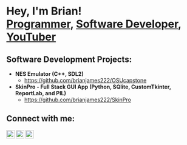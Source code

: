 <h1>Hey, I'm Brian! <br/><a href="https://github.com/brianjames222">Programmer</a>, <a href="https://www.linkedin.com/in/brianallenjames/">Software Developer</a>, <a href="https://www.youtube.com/c/brianallenjames">YouTuber</a></h1>

<h2>Software Development Projects:</h2>

- <b>NES Emulator (C++, SDL2)</b>
  - https://github.com/brianjames222/OSUcapstone
- <b>SkinPro - Full Stack GUI App (Python, SQlite, CustomTkinter, ReportLab, and PIL)</b>
  - https://github.com/brianjames222/SkinPro

<h2>Connect with me:</h2>

[<img align="left" alt="JoshMadakor | YouTube" width="22px" src="https://cdn.jsdelivr.net/npm/simple-icons@v3/icons/youtube.svg" />][youtube]
[<img align="left" alt="JoshMadakor | LinkedIn" width="22px" src="https://cdn.jsdelivr.net/npm/simple-icons@v3/icons/linkedin.svg" />][linkedin]
[<img align="left" alt="JoshMadakor | Instagram" width="22px" src="https://cdn.jsdelivr.net/npm/simple-icons@v3/icons/instagram.svg" />][instagram]

[linkedin]: https://linkedin.com/in/brianallenjames
[instagram]: https://www.instagram.com/brianallenjames
[youtube]: https://www.youtube.com/c/brianallenjames
